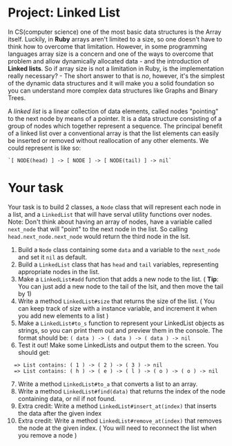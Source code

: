 # Project: Linked List
<!-- *Estimated Time: 1 hr* -->

In CS(computer science) one of the most basic data structures is the Array itself. Luckily, in **Ruby** arrays aren't limited to a size,
so one doesn't have to think how to overcome that limitation. However, in some programming languages array size is a concern and one of the ways to overcome that problem and allow dynamically allocated data - and the introduction of **Linked lists**. So if array size is not a limitation in Ruby, is the implementation really necessary? - The short answer to that is *no*, however, it's the simplest of the dynamic data structures and it will make you a solid foundation so you can understand more complex data structures like Graphs and Binary Trees.

A *linked list* is a linear collection of data elements, called nodes "pointing" to the next node by means of a pointer. It is a data structure consisting of a group of nodes which together represent a sequence. The principal benefit of a linked list over a conventional array is that the list elements can easily be inserted or removed without reallocation of any other elements. We could represent is like so:

	`[ NODE(head) ] -> [ NODE ] -> [ NODE(tail) ] -> nil`
 
# Your task
Your task is to build 2 classes, a `Node` class that will represent each node in a list, and a `LinkedList` that will have serval
utility functions over nodes.
Note: Don't think about having an array of nodes, have a variable called `next_node` that will "point" to the next node in the list.
So calling `head.next_node.next_node` would return the third node in the lsit.
1. Build a `Node` class containing some `data` and a variable to the `next_node` and set it `nil` as default.
2. Build a `LinkedList` class that has `head` and `tail` variables, representing appropriate nodes in the list.
3. Make a `LinkedList#add` function that adds a new node to the list. ( **Tip**: You can just add a new node to the tail of the lsit, and then move the tail by 1)
4. Write a method `LinkedList#size` that returns the size of the list. ( You can keep track of size with a instance variable, and increment it when you add new elements to a list )
5. Make a `LinkedList#to_s` function to represent your LinkedList objects as strings, so you can print them out and preview them in the console.
  The format should be: `( data ) -> ( data ) -> ( data ) -> nil`
6. Test it out! Make some LinkedLists and output them to the screen. You should get:
```language-bash
  => List contains: ( 1 ) -> ( 2 ) -> ( 3 ) -> nil
  => List contains: ( h ) -> ( e ) -> ( l ) -> ( o ) -> ( o ) -> nil
```
7. Write a method `LinkedList#to_a` that converts a list to an array.
8. Write a method `LinkedList#find(data)` that returns the index of the node containing data, or nil if not found.
9. Extra credit: Write a method `LinkedList#insert_at(index)` that inserts the data after the given index 
10. Extra credit: Write a method `LinkedList#remove_at(index)` that removes the node at the given index. ( You will need to reconnect the list when you remove a node )
